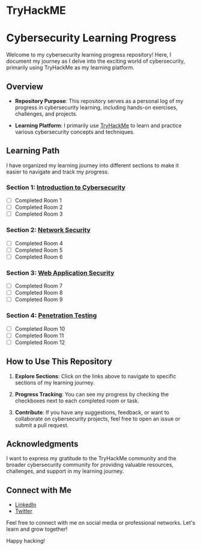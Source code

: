 # TryHackME
# Cybersecurity Learning Progress

Welcome to my cybersecurity learning progress repository! Here, I document my journey as I delve into the exciting world of cybersecurity, primarily using TryHackMe as my learning platform.

## Overview

- **Repository Purpose**: This repository serves as a personal log of my progress in cybersecurity learning, including hands-on exercises, challenges, and projects.

- **Learning Platform**: I primarily use [TryHackMe](https://tryhackme.com/) to learn and practice various cybersecurity concepts and techniques.

## Learning Path

I have organized my learning journey into different sections to make it easier to navigate and track my progress.

### Section 1: [Introduction to Cybersecurity](link-to-section-1)

- [ ] Completed Room 1
- [ ] Completed Room 2
- [ ] Completed Room 3

### Section 2: [Network Security](link-to-section-2)

- [ ] Completed Room 4
- [ ] Completed Room 5
- [ ] Completed Room 6

### Section 3: [Web Application Security](link-to-section-3)

- [ ] Completed Room 7
- [ ] Completed Room 8
- [ ] Completed Room 9

### Section 4: [Penetration Testing](link-to-section-4)

- [ ] Completed Room 10
- [ ] Completed Room 11
- [ ] Completed Room 12

## How to Use This Repository

1. **Explore Sections**: Click on the links above to navigate to specific sections of my learning journey.

2. **Progress Tracking**: You can see my progress by checking the checkboxes next to each completed room or task.

3. **Contribute**: If you have any suggestions, feedback, or want to collaborate on cybersecurity projects, feel free to open an issue or submit a pull request.

## Acknowledgments

I want to express my gratitude to the TryHackMe community and the broader cybersecurity community for providing valuable resources, challenges, and support in my learning journey.

## Connect with Me

- [LinkedIn](https://www.linkedin.com/in/your-profile)
- [Twitter](https://twitter.com/your-twitter-handle)

Feel free to connect with me on social media or professional networks. Let's learn and grow together!

Happy hacking!

